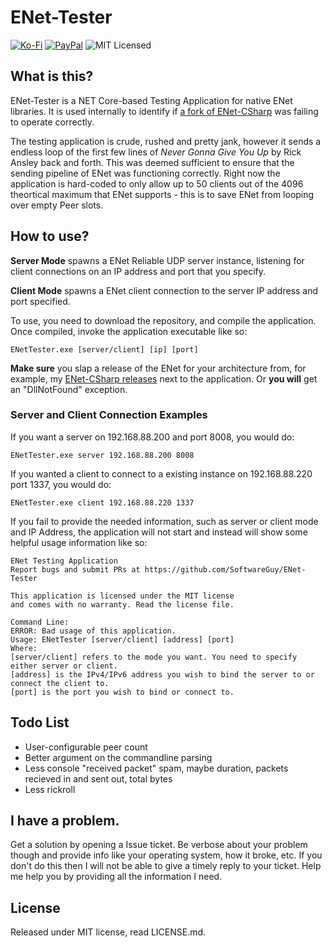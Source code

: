 # ENet-Tester

[![Ko-Fi](https://img.shields.io/badge/Donate-Ko--Fi-red)](https://ko-fi.com/coburn) 
[![PayPal](https://img.shields.io/badge/Donate-PayPal-blue)](https://paypal.me/coburn64)
![MIT Licensed](https://img.shields.io/badge/license-MIT-green.svg)

## What is this?
ENet-Tester is a NET Core-based Testing Application for native ENet libraries. 
It is used internally to identify if [a fork of ENet-CSharp](http://github.com/SoftwareGuy/ENet-CSharp) was failing to operate correctly.

The testing application is crude, rushed and pretty jank, however it sends a endless loop of the first few lines of *Never Gonna Give You Up* by Rick Ansley back and forth.
This was deemed sufficient to ensure that the sending pipeline of ENet was functioning correctly. Right now the application is hard-coded to only allow up to 50 clients out of
the 4096 theortical maximum that ENet supports - this is to save ENet from looping over empty Peer slots.

## How to use?

**Server Mode** spawns a ENet Reliable UDP server instance, listening for client connections on an IP address and port that you specify.

**Client Mode** spawns a ENet client connection to the server IP address and port specified.

To use, you need to download the repository, and compile the application. Once compiled, invoke the application executable like so:

```
ENetTester.exe [server/client] [ip] [port]
```
**Make sure** you slap a release of the ENet for your architecture from, for example, my [ENet-CSharp releases](https://github.com/SoftwareGuy/ENet-CSharp/releases)
next to the application. Or **you will** get an "DllNotFound" exception.

### Server and Client Connection Examples

If you want a server on 192.168.88.200 and port 8008, you would do:
```
ENetTester.exe server 192.168.88.200 8008
```

If you wanted a client to connect to a existing instance on 192.168.88.220 port 1337, you would do:
```
ENetTester.exe client 192.168.88.220 1337
```

If you fail to provide the needed information, such as server or client mode and IP Address, the application will not start and instead will show some
helpful usage information like so:

```
ENet Testing Application
Report bugs and submit PRs at https://github.com/SoftwareGuy/ENet-Tester

This application is licensed under the MIT license
and comes with no warranty. Read the license file.

Command Line:
ERROR: Bad usage of this application.
Usage: ENetTester [server/client] [address] [port]
Where:
[server/client] refers to the mode you want. You need to specify either server or client.
[address] is the IPv4/IPv6 address you wish to bind the server to or connect the client to.
[port] is the port you wish to bind or connect to.
```

## Todo List

-	User-configurable peer count
-	Better argument on the commandline parsing
-	Less console "received packet" spam, maybe duration, packets recieved in and sent out, total bytes
-	Less rickroll

## I have a problem.

Get a solution by opening a Issue ticket. Be verbose about your problem though and provide info like your operating system, how it broke, etc. 
If you don't do this then I will not be able to give a timely reply to your ticket. Help me help you by providing all the information I need.

## License
Released under MIT license, read LICENSE.md.
